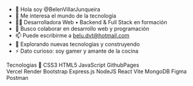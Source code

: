 - 👋 Hola soy @BelenVillarJunqueira
- 👀 Me interesa el mundo de la tecnología
- 👩‍💻 Desarrolladora Web • Backend & Full Stack en formación
- 💞️ Busco colaborar en desarrollo web y programación
- 📫 Puede escribirme a belu.dvt@hotmail.com
- 🚀 Explorando nuevas tecnologías y construyendo
- ⚡ Dato curioso: soy gamer y amante de la cocina 



Tecnologias 🚀
CSS3 
HTML5 
JavaScript 
GithubPages  
Vercel 
Render 
Bootstrap 
Express.js 
NodeJS 
React 
Vite 
MongoDB 
Figma 
Postman
